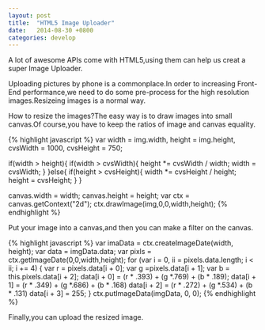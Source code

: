 ```yaml
---
layout: post
title:  "HTML5 Image Uploader"
date:   2014-08-30 +0800
categories: develop
---
```

A lot of awesome APIs come with HTML5,using them can help us creat a super Image Uploader.

Uploading pictures by phone is a commonplace.In order to increasing Front-End performance,we need to do some pre-process for the high resolution images.Resizeing images is a normal way.

How to resize the images?The easy way is to draw images into small canvas.Of course,you have to keep the ratios of image and canvas equality.

{% highlight javascript %}
var width = img.width,
    height = img.height,
    cvsWidth = 1000,
    cvsHeight = 750;

if(width > height){
    if(width > cvsWidth){
        height *= cvsWidth / width;
        width = cvsWidth;
    }
}else{
    if(height > cvsHeight){
        width *= cvsHeight / height;
        height = cvsHeight;
    }
}

canvas.width = width;
canvas.height = height;
var ctx = canvas.getContext("2d");
ctx.drawImage(img,0,0,width,height);
{% endhighlight %}

Put your image into a canvas,and then you can make a filter on the canvas.

{% highlight javascript %}
var imaData = ctx.createImageDate(width, height);
var data = imgData.data;
var pixls = ctx.getImageDate(0,0,width,height);
for (var i = 0, ii = pixels.data.length; i < ii; i += 4) {
    var r = pixels.data[i + 0];
    var g =pixels.data[i + 1];
    var b = this.pixels.data[i + 2];
    data[i + 0] = (r * .393) + (g *.769) + (b * .189);
    data[i + 1] = (r * .349) + (g *.686) + (b * .168)
    data[i + 2] = (r * .272) + (g *.534) + (b * .131)
    data[i + 3] = 255;
}
ctx.putImageData(imgData, 0, 0);
{% endhighlight %}

Finally,you can upload the resized image.